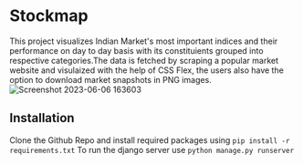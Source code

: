 # Stockmap
This project visualizes Indian Market's most important indices and their performance on day to day basis with its constituients grouped into respective categories.The data is fetched by scraping a popular market website and visulaized with the help of CSS Flex, the users also have the option to download market snapshots in PNG images.
![Screenshot 2023-06-06 163603](https://github.com/MANUSRAO/stockmap/assets/67941652/51beed0b-22f7-43fe-acb9-ffb350098c6c)


## Installation
Clone the Github Repo and install required packages using `pip install -r requirements.txt`
To run the django server use `python manage.py runserver`

